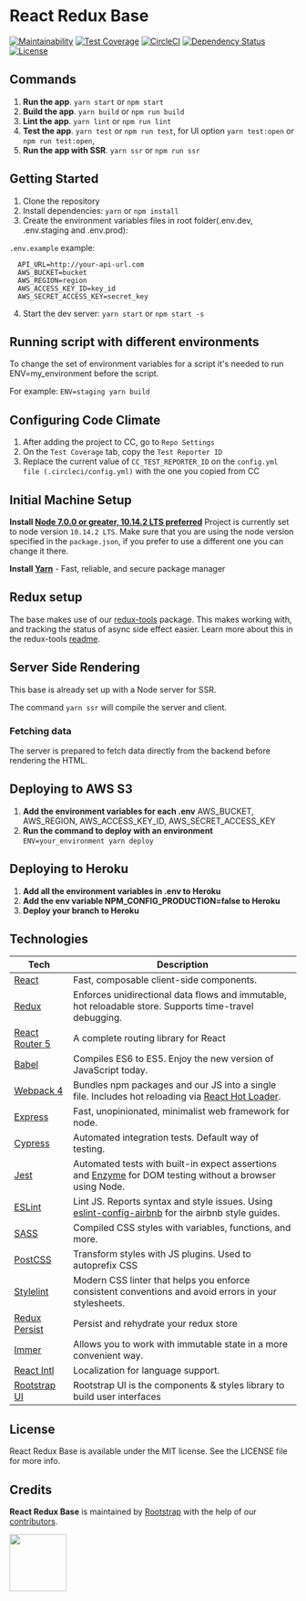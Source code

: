 # React Redux Base

[![Maintainability](https://api.codeclimate.com/v1/badges/e334cf37c246c64bf052/maintainability)](https://codeclimate.com/github/rootstrap/react-redux-base/maintainability)
[![Test Coverage](https://api.codeclimate.com/v1/badges/e334cf37c246c64bf052/test_coverage)](https://codeclimate.com/github/rootstrap/react-redux-base/test_coverage)
[![CircleCI](https://circleci.com/gh/rootstrap/react-redux-base.svg?style=shield)](https://circleci.com/gh/rootstrap/react-redux-base)
[![Dependency Status](https://img.shields.io/david/rootstrap/react-redux-base.svg)](https://david-dm.org/rootstrap/react-redux-base)
[![License](https://img.shields.io/github/license/rootstrap/react-redux-base.svg)](https://github.com/rootstrap/react-redux-base/blob/master/LICENSE.md)


## Commands
1. **Run the app**. `yarn start` or `npm start`
2. **Build the app**. `yarn build` or `npm run build`
3. **Lint the app**. `yarn lint` or `npm run lint`
4. **Test the app**. `yarn test` or `npm run test`, for UI option `yarn test:open` or `npm run test:open`,
5. **Run the app with SSR**. `yarn ssr` or `npm run ssr`

## Getting Started
1. Clone the repository
2. Install dependencies: `yarn` or `npm install`
3. Create the environment variables files in root folder(.env.dev, .env.staging and .env.prod):

  `.env.example` example:
  ```
    API_URL=http://your-api-url.com
    AWS_BUCKET=bucket
    AWS_REGION=region
    AWS_ACCESS_KEY_ID=key_id
    AWS_SECRET_ACCESS_KEY=secret_key
  ```
4. Start the dev server: `yarn start` or `npm start -s`

## Running script with different environments
To change the set of environment variables for a script it's needed to run ENV=my_environment before the script.

For example: `ENV=staging yarn build`

## Configuring Code Climate
1. After adding the project to CC, go to `Repo Settings`
2. On the `Test Coverage` tab, copy the `Test Reporter ID`
3. Replace the current value of `CC_TEST_REPORTER_ID` on the `config.yml file (.circleci/config.yml)` with the one you copied from CC

## Initial Machine Setup
**Install [Node 7.0.0 or greater, 10.14.2 LTS preferred](https://nodejs.org)**
Project is currently set to node version `10.14.2 LTS`. Make sure that you are using the node version specified in the `package.json`, if you prefer to use a different one you can change it there.

**Install [Yarn](https://yarnpkg.com/en/docs/install)** - Fast, reliable, and secure package manager

## Redux setup

The base makes use of our [redux-tools](http://github.com/rootstrap/redux-tools) package.
This makes working with, and tracking the status of async side effect easier.
Learn more about this in the redux-tools [readme](https://github.com/rootstrap/redux-tools/blob/master/README.md).


## Server Side Rendering
This base is already set up with a Node server for SSR.

The command `yarn ssr` will compile the server and client.

### Fetching data
The server is prepared to fetch data directly from the backend before rendering the HTML.

## Deploying to AWS S3
1. **Add the environment variables for each .env** AWS_BUCKET, AWS_REGION, AWS_ACCESS_KEY_ID, AWS_SECRET_ACCESS_KEY
2. **Run the command to deploy with an environment** `ENV=your_environment yarn deploy`

## Deploying to Heroku
1. **Add all the environment variables in .env to Heroku**
2. **Add the env variable NPM_CONFIG_PRODUCTION=false to Heroku**
2. **Deploy your branch to Heroku**

## Technologies

| **Tech** | **Description**
|----------|-------
|  [React](https://facebook.github.io/react/)  |   Fast, composable client-side components.|
|  [Redux](http://redux.js.org) |  Enforces unidirectional data flows and immutable, hot reloadable store. Supports time-travel debugging.|
|  [React Router 5](https://github.com/reactjs/react-router) | A complete routing library for React |
|  [Babel](http://babeljs.io) |  Compiles ES6 to ES5. Enjoy the new version of JavaScript today.|
| [Webpack 4](http://webpack.github.io) | Bundles npm packages and our JS into a single file. Includes hot reloading via [React Hot Loader](https://github.com/gaearon/react-hot-loader). |
| [Express](https://github.com/expressjs/express) | Fast, unopinionated, minimalist web framework for node. |
| [Cypress](https://cypress.io/) | Automated integration tests. Default way of testing. |
| [Jest](https://facebook.github.io/jest/) | Automated tests with built-in expect assertions and  [Enzyme](https://github.com/airbnb/enzyme) for DOM testing without a browser using Node. |
| [ESLint](http://eslint.org/)| Lint JS. Reports syntax and style issues. Using [eslint-config-airbnb](https://www.npmjs.com/package/eslint-config-airbnb) for the airbnb style guides. |
| [SASS](http://sass-lang.com/) | Compiled CSS styles with variables, functions, and more.
| [PostCSS](https://github.com/postcss/postcss) | Transform styles with JS plugins. Used to autoprefix CSS |
| [Stylelint](https://github.com/stylelint/stylelint) | Modern CSS linter that helps you enforce consistent conventions and avoid errors in your stylesheets. |
| [Redux Persist](https://github.com/rt2zz/redux-persist) | Persist and rehydrate your redux store |
| [Immer](https://github.com/immerjs/immer) | Allows you to work with immutable state in a more convenient way. |
| [React Intl](https://github.com/yahoo/react-intl/) | Localization for language support. |
| [Rootstrap UI](https://github.com/rootstrap/rootstrap-ui/) | Rootstrap UI is the components & styles library to build user interfaces |

## License

React Redux Base is available under the MIT license. See the LICENSE file for more info.

## Credits

**React Redux Base** is maintained by [Rootstrap](http://www.rootstrap.com) with the help of our [contributors](https://github.com/rootstrap/react-redux-base/contributors).

[<img src="https://s3-us-west-1.amazonaws.com/rootstrap.com/img/rs.png" width="100"/>](http://www.rootstrap.com)
